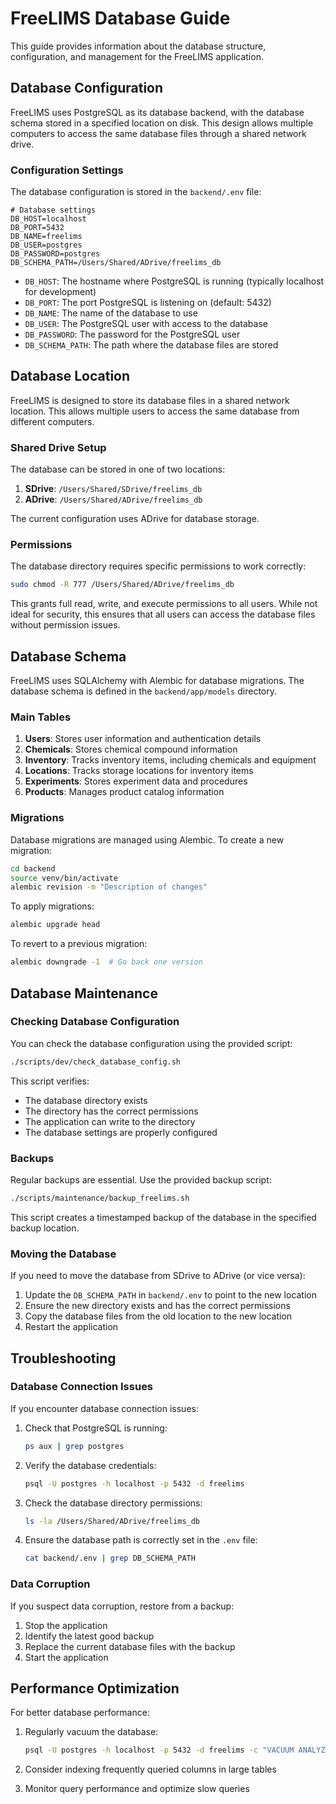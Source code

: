 # FreeLIMS Database Guide

This guide provides information about the database structure, configuration, and management for the FreeLIMS application.

## Database Configuration

FreeLIMS uses PostgreSQL as its database backend, with the database schema stored in a specified location on disk. This design allows multiple computers to access the same database files through a shared network drive.

### Configuration Settings

The database configuration is stored in the `backend/.env` file:

```
# Database settings
DB_HOST=localhost
DB_PORT=5432
DB_NAME=freelims
DB_USER=postgres
DB_PASSWORD=postgres
DB_SCHEMA_PATH=/Users/Shared/ADrive/freelims_db
```

- `DB_HOST`: The hostname where PostgreSQL is running (typically localhost for development)
- `DB_PORT`: The port PostgreSQL is listening on (default: 5432)
- `DB_NAME`: The name of the database to use
- `DB_USER`: The PostgreSQL user with access to the database
- `DB_PASSWORD`: The password for the PostgreSQL user
- `DB_SCHEMA_PATH`: The path where the database files are stored

## Database Location

FreeLIMS is designed to store its database files in a shared network location. This allows multiple users to access the same database from different computers.

### Shared Drive Setup

The database can be stored in one of two locations:

1. **SDrive**: `/Users/Shared/SDrive/freelims_db`
2. **ADrive**: `/Users/Shared/ADrive/freelims_db`

The current configuration uses ADrive for database storage.

### Permissions

The database directory requires specific permissions to work correctly:

```bash
sudo chmod -R 777 /Users/Shared/ADrive/freelims_db
```

This grants full read, write, and execute permissions to all users. While not ideal for security, this ensures that all users can access the database files without permission issues.

## Database Schema

FreeLIMS uses SQLAlchemy with Alembic for database migrations. The database schema is defined in the `backend/app/models` directory.

### Main Tables

1. **Users**: Stores user information and authentication details
2. **Chemicals**: Stores chemical compound information
3. **Inventory**: Tracks inventory items, including chemicals and equipment
4. **Locations**: Tracks storage locations for inventory items
5. **Experiments**: Stores experiment data and procedures
6. **Products**: Manages product catalog information

### Migrations

Database migrations are managed using Alembic. To create a new migration:

```bash
cd backend
source venv/bin/activate
alembic revision -m "Description of changes"
```

To apply migrations:

```bash
alembic upgrade head
```

To revert to a previous migration:

```bash
alembic downgrade -1  # Go back one version
```

## Database Maintenance

### Checking Database Configuration

You can check the database configuration using the provided script:

```bash
./scripts/dev/check_database_config.sh
```

This script verifies:
- The database directory exists
- The directory has the correct permissions
- The application can write to the directory
- The database settings are properly configured

### Backups

Regular backups are essential. Use the provided backup script:

```bash
./scripts/maintenance/backup_freelims.sh
```

This script creates a timestamped backup of the database in the specified backup location.

### Moving the Database

If you need to move the database from SDrive to ADrive (or vice versa):

1. Update the `DB_SCHEMA_PATH` in `backend/.env` to point to the new location
2. Ensure the new directory exists and has the correct permissions
3. Copy the database files from the old location to the new location
4. Restart the application

## Troubleshooting

### Database Connection Issues

If you encounter database connection issues:

1. Check that PostgreSQL is running:
   ```bash
   ps aux | grep postgres
   ```

2. Verify the database credentials:
   ```bash
   psql -U postgres -h localhost -p 5432 -d freelims
   ```

3. Check the database directory permissions:
   ```bash
   ls -la /Users/Shared/ADrive/freelims_db
   ```

4. Ensure the database path is correctly set in the `.env` file:
   ```bash
   cat backend/.env | grep DB_SCHEMA_PATH
   ```

### Data Corruption

If you suspect data corruption, restore from a backup:

1. Stop the application
2. Identify the latest good backup
3. Replace the current database files with the backup
4. Start the application

## Performance Optimization

For better database performance:

1. Regularly vacuum the database:
   ```bash
   psql -U postgres -h localhost -p 5432 -d freelims -c "VACUUM ANALYZE;"
   ```

2. Consider indexing frequently queried columns in large tables
3. Monitor query performance and optimize slow queries 